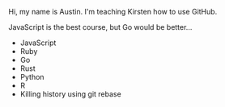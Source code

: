Hi, my name is Austin. I'm teaching Kirsten how to use GitHub.

JavaScript is the best course, but Go would be better...

* JavaScript
* Ruby
* Go
* Rust
* Python
* R
* Killing history using git rebase

